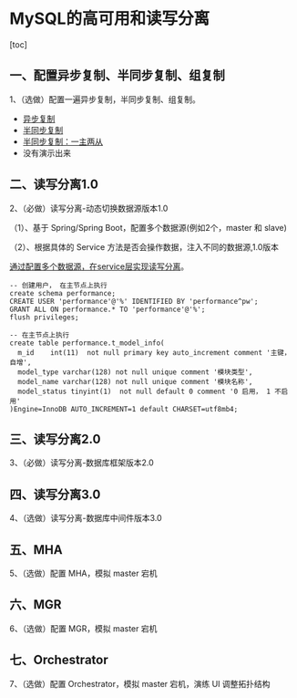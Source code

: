 # MySQL的高可用和读写分离

[toc]

## 一、配置异步复制、半同步复制、组复制

1、（选做）配置一遍异步复制，半同步复制、组复制。 

- [异步复制](https://github.com/hefrankeleyn/JAVARebuild/blob/main/Week_07_MySQL%E9%AB%98%E5%8F%AF%E7%94%A8%E5%92%8C%E8%AF%BB%E5%86%99%E5%88%86%E7%A6%BB/2021-11-25-MySQL%E4%B8%BB%E4%BB%8E%E5%A4%8D%E5%88%B6%E6%BC%94%E7%A4%BA-%E5%9C%A8ubuntu%E6%9C%8D%E5%8A%A1%E5%99%A8%E4%B8%8A%E5%88%A9%E7%94%A8docker%E5%90%AF%E5%8A%A8%E4%B8%A4%E4%B8%AAmysql%E6%9C%8D%E5%8A%A1.md)
- [半同步复制](https://github.com/hefrankeleyn/JAVARebuild/blob/main/Week_07_MySQL%E9%AB%98%E5%8F%AF%E7%94%A8%E5%92%8C%E8%AF%BB%E5%86%99%E5%88%86%E7%A6%BB/2021-11-27-MySQL%E5%8D%8A%E5%90%8C%E6%AD%A5%E5%A4%8D%E5%88%B6%E6%BC%94%E7%A4%BA.md)
- [半同步复制：一主两从](https://github.com/hefrankeleyn/JAVARebuild/blob/main/Week_07_MySQL%E9%AB%98%E5%8F%AF%E7%94%A8%E5%92%8C%E8%AF%BB%E5%86%99%E5%88%86%E7%A6%BB/2022-01-15-mysql%E5%8D%8A%E5%90%8C%E6%AD%A5%E5%A4%8D%E5%88%B6%E6%90%AD%E5%BB%BA_%E4%B8%80%E4%B8%BB%E4%B8%A4%E4%BB%8E.md)
- 没有演示出来

## 二、读写分离1.0

2、（必做）读写分离-动态切换数据源版本1.0

（1）、基于 Spring/Spring Boot，配置多个数据源(例如2个，master 和 slave)

（2）、根据具体的 Service 方法是否会操作数据，注入不同的数据源,1.0版本

[通过配置多个数据源，在service层实现读写分离](https://github.com/hefrankeleyn/JAVARebuild/tree/main/projects/my-read-write-separation-v1)。

```mysql
-- 创建用户， 在主节点上执行
create schema performance;
CREATE USER 'performance'@'%' IDENTIFIED BY 'performance^pw';
GRANT ALL ON performance.* TO 'performance'@'%';
flush privileges;

-- 在主节点上执行
create table performance.t_model_info(
  m_id    int(11)  not null primary key auto_increment comment '主键，自增',
  model_type varchar(128) not null unique comment '模块类型',
  model_name varchar(128) not null unique comment '模块名称',
  model_status tinyint(1)  not null default 0 comment '0 启用， 1 不启用'
)Engine=InnoDB AUTO_INCREMENT=1 default CHARSET=utf8mb4;
```

## 三、读写分离2.0

3、（必做）读写分离-数据库框架版本2.0 

## 四、读写分离3.0

4、（选做）读写分离-数据库中间件版本3.0 

## 五、MHA

5、（选做）配置 MHA，模拟 master 宕机 

## 六、MGR

6、（选做）配置 MGR，模拟 master 宕机 

## 七、Orchestrator

7、（选做）配置 Orchestrator，模拟 master 宕机，演练 UI 调整拓扑结构